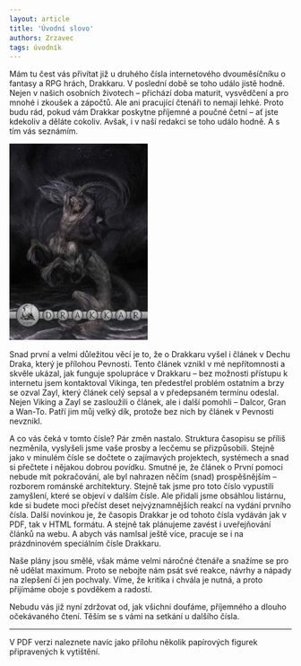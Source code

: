 ```yaml
---
layout: article
title: 'Úvodní slovo'
authors: Zrzavec
tags: úvodník
---
```


Mám tu čest vás přivítat již u druhého čísla internetového dvouměsíčníku o fantasy a RPG hrách, Drakkaru. V poslední době se toho událo jistě hodně. Nejen v našich osobních životech – přichází doba maturit, vysvědčení a pro mnohé i zkoušek a zápočtů. Ale ani pracující čtenáři to nemají lehké. Proto budu rád, pokud vám Drakkar poskytne příjemné a poučné četní – ať jste kdekoliv a děláte cokoliv. Avšak, i v naší redakci se toho událo hodně. A s tím vás seznámím.

![](drakkar2.jpg)

Snad první a velmi důležitou věcí je to, že o Drakkaru vyšel i článek v Dechu Draka, který je přílohou Pevnosti. Tento článek vznikl v mé nepřítomnosti a skvěle ukázal, jak funguje spolupráce v Drakkaru – bez možnosti přístupu k internetu jsem kontaktoval Vikinga, ten předestřel problém ostatním a brzy se ozval Zayl, který článek celý sepsal a v předepsaném termínu odeslal. Nejen Viking a Zayl se zasloužili o článek, ale i další pomohli – Dalcor, Gran a Wan-To. Patří jim můj velký dík, protože bez nich by článek v Pevnosti nevznikl.

A co vás čeká v tomto čísle? Pár změn nastalo. Struktura časopisu se příliš nezměnila, vyslyšeli jsme vaše prosby a lecčemu se přizpůsobili. Stejně jako v minulém čísle se dočtete o zajímavých projektech, systémech a snad si přečtete i nějakou dobrou povídku. Smutné je, že článek o První pomoci nebude mít pokračování, ale byl nahrazen něčím (snad) prospěšnějším – rozborem románské architektury. Stejně tak jsme pro toto číslo vypustili zamyšlení, které se objeví v dalším čísle. Ale přidali jsme obsáhlou listárnu, kde si budete moci přečíst deset nejvýznamnějších reakcí na vydání prvního čísla. Další novinkou je, že časopis Drakkar je od tohoto čísla vydáván jak v PDF, tak v HTML formátu. A stejně tak plánujeme zavést i uveřejňování článků na webu. A abych vás namlsal ještě více, pracuje se i na prázdninovém speciálním čísle Drakkaru.

Naše plány jsou smělé, však máme velmi náročné čtenáře a snažíme se pro ně udělat maximum. Proto se nebojte nám psát své reakce, návrhy a nápady na zlepšení či jen pochvaly. Víme, že kritika i chvála je nutná, a proto přijímáme oboje s povděkem a radostí.

Nebudu vás již nyní zdržovat od, jak všichni doufáme, příjemného a dlouho očekávaného čtení. Těším se s vámi na setkání u dalšího čísla.

----
V PDF verzi naleznete navíc jako přílohu několik papírových figurek připravených k vytištění.
